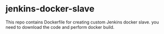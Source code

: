 # jenkins-docker-slave
This repo contains Dockerfile for creating custom Jenkins docker slave.
you need to download the code and perform docker build.

